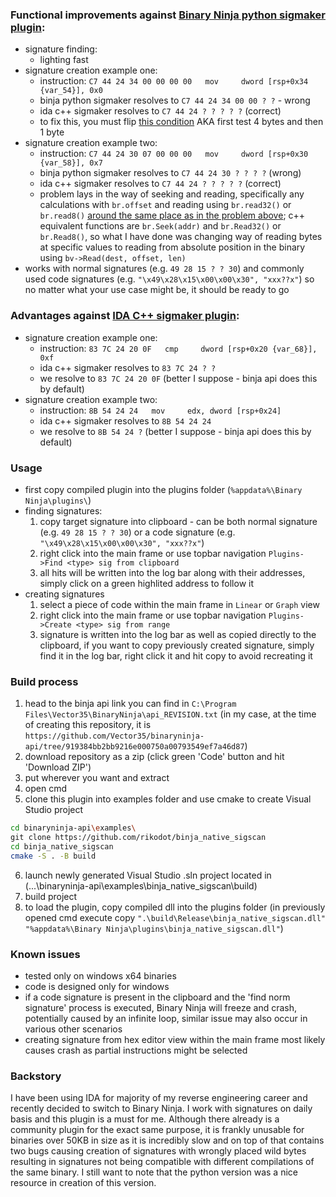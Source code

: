 ### Functional improvements against [Binary Ninja python sigmaker plugin](https://github.com/apekros/binja_sigmaker):
- signature finding:
  - lighting fast
- signature creation example one:
  - instruction: `C7 44 24 34 00 00 00 00   mov     dword [rsp+0x34 {var_54}], 0x0`
  - binja python sigmaker resolves to `C7 44 24 34 00 00 ? ?` - wrong
  - ida c++ sigmaker resolves to `C7 44 24 ? ? ? ? ?` (correct)
  - to fix this, you must flip [this condition](https://github.com/apekros/binja_sigmaker/blob/master/__init__.py#L163-L169) AKA first test 4 bytes and then 1 byte
- signature creation example two:
  - instruction: `C7 44 24 30 07 00 00 00   mov     dword [rsp+0x30 {var_58}], 0x7`
  - binja python sigmaker resolves to `C7 44 24 30 ? ? ? ?` (wrong)
  - ida c++ sigmaker resolves to `C7 44 24 ? ? ? ? ?` (correct)
  - problem lays in the way of seeking and reading, specifically any calculations with `br.offset` and reading using `br.read32()` or `br.read8()` [around the same place as in the problem above](https://github.com/apekros/binja_sigmaker/blob/master/__init__.py#L156-L175); c++ equivalent functions are `br.Seek(addr)` and `br.Read32()` or `br.Read8()`, so what I have done was changing way of reading bytes at specific values to reading from absolute position in the binary using `bv->Read(dest, offset, len)`
- works with normal signatures (e.g. `49 28 15 ? ? 30`) and commonly used code signatures (e.g. `"\x49\x28\x15\x00\x00\x30", "xxx??x"`) so no matter what your use case might be, it should be ready to go

### Advantages against [IDA C++ sigmaker plugin](https://github.com/ajkhoury/SigMaker-x64):
- signature creation example one:
  - instruction: `83 7C 24 20 0F   cmp     dword [rsp+0x20 {var_68}], 0xf`
  - ida c++ sigmaker resolves to `83 7C 24 ? ?`
  - we resolve to `83 7C 24 20 0F` (better I suppose - binja api does this by default)
- signature creation example two:
  - instruction: `8B 54 24 24   mov     edx, dword [rsp+0x24]`
  - ida c++ sigmaker resolves to `8B 54 24 24`
  - we resolve to `8B 54 24 ?` (better I suppose - binja api does this by default)

### Usage
- first copy compiled plugin into the plugins folder (`%appdata%\Binary Ninja\plugins\`)
- finding signatures:
  1. copy target signature into clipboard - can be both normal signature (e.g. `49 28 15 ? ? 30`) or a code signature (e.g. `"\x49\x28\x15\x00\x00\x30", "xxx??x"`)
  2. right click into the main frame or use topbar navigation `Plugins->Find <type> sig from clipboard`
  3. all hits will be written into the log bar along with their addresses, simply click on a green highlited address to follow it
- creating signatures
  1. select a piece of code within the main frame in `Linear` or `Graph` view
  2. right click into the main frame or use topbar navigation `Plugins->Create <type> sig from range`
  3. signature is written into the log bar as well as copied directly to the clipboard, if you want to copy previously created signature, simply find it in the log bar, right click it and hit copy to avoid recreating it

### Build process
1. head to the binja api link you can find in `C:\Program Files\Vector35\BinaryNinja\api_REVISION.txt` (in my case, at the time of creating this repository, it is `https://github.com/Vector35/binaryninja-api/tree/919384bb2bb9216e000750a00793549ef7a46d87`)
2. download repository as a zip (click green 'Code' button and hit 'Download ZIP')
3. put wherever you want and extract
4. open cmd
5. clone this plugin into examples folder and use cmake to create Visual Studio project
```bash
cd binaryninja-api\examples\
git clone https://github.com/rikodot/binja_native_sigscan
cd binja_native_sigscan
cmake -S . -B build
```
6. launch newly generated Visual Studio .sln project located in (...\binaryninja-api\examples\binja_native_sigscan\build\)
7. build project
8. to load the plugin, copy compiled dll into the plugins folder (in previously opened cmd execute copy `".\build\Release\binja_native_sigscan.dll" "%appdata%\Binary Ninja\plugins\binja_native_sigscan.dll"`)

### Known issues
- tested only on windows x64 binaries
- code is designed only for windows
- if a code signature is present in the clipboard and the 'find norm signature' process is executed, Binary Ninja will freeze and crash, potentially caused by an infinite loop, similar issue may also occur in various other scenarios
- creating signature from hex editor view within the main frame most likely causes crash as partial instructions might be selected

### Backstory
I have been using IDA for majority of my reverse engineering career and recently decided to switch to Binary Ninja. I work with signatures on daily basis and this plugin is a must for me. Although there already is a community plugin for the exact same purpose, it is frankly unusable for binaries over 50KB in size as it is incredibly slow and on top of that contains two bugs causing creation of signatures with wrongly placed wild bytes resulting in signatures not being compatible with different compilations of the same binary. I still want to note that the python version was a nice resource in creation of this version.
